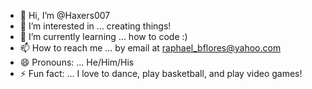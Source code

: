 - 👋 Hi, I’m @Haxers007
- 👀 I’m interested in ... creating things!
- 🌱 I’m currently learning ... how to code :)
- 📫 How to reach me ... by email at raphael_bflores@yahoo.com
- 😄 Pronouns: ... He/Him/His
- ⚡ Fun fact: ... I love to dance, play basketball, and play video games!
<!---
Haxers007/Haxers007 is a ✨ special ✨ repository because its `README.md` (this file) appears on your GitHub profile.
You can click the Preview link to take a look at your changes.
--->

